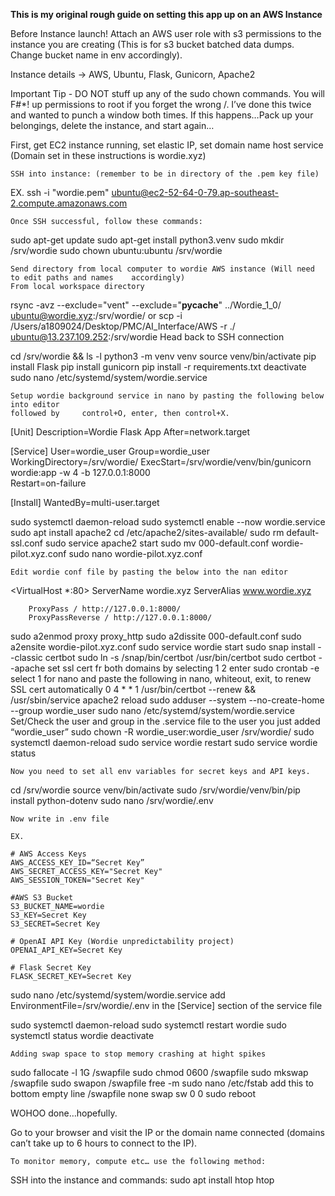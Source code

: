 **This is my original rough guide on setting this app up on an AWS Instance**

Before Instance launch! Attach an AWS user role with s3 permissions to the instance you are creating 
(This is for s3 bucket batched data dumps. Change bucket name in env accordingly).

Instance details -> AWS, Ubuntu, Flask, Gunicorn, Apache2

Important Tip - DO NOT stuff up any of the sudo chown commands. You will F#*! up permissions to root if you forget the wrong /. I’ve done this twice and wanted to punch a window both times. If this happens…Pack up your belongings, delete the instance, and start again…


First, get EC2  instance running, set elastic IP, set domain name host service (Domain set in these instructions is wordie.xyz)

	SSH into instance: (remember to be in directory of the .pem key file)
EX.  ssh -i "wordie.pem" ubuntu@ec2-52-64-0-79.ap-southeast-2.compute.amazonaws.com

	Once SSH successful, follow these commands:

sudo apt-get update
sudo apt-get install python3.venv
sudo mkdir /srv/wordie
sudo chown ubuntu:ubuntu /srv/wordie

	Send directory from local computer to wordie AWS instance (Will need to edit paths and names 	accordingly)
	From local workspace directory
rsync -avz --exclude="vent" --exclude="__pycache__" ../Wordie_1_0/ ubuntu@wordie.xyz:/srv/wordie/	or
scp -i /Users/a1809024/Desktop/PMC/AI_Interface/AWS -r ./ ubuntu@13.237.109.252:/srv/wordie
	Head back to SSH connection

cd /srv/wordie && ls -l
python3 -m venv venv
source venv/bin/activate
pip install Flask
pip install gunicorn
pip install -r requirements.txt
deactivate
sudo nano /etc/systemd/system/wordie.service
	
	Setup wordie background service in nano by pasting the following below into editor 
	followed by 	control+O, enter, then control+X.
[Unit]
Description=Wordie Flask App
After=network.target

[Service]
User=wordie_user
Group=wordie_user
WorkingDirectory=/srv/wordie/
ExecStart=/srv/wordie/venv/bin/gunicorn wordie:app -w 4 -b 127.0.0.1:8000        
Restart=on-failure

[Install]
WantedBy=multi-user.target

sudo systemctl daemon-reload
sudo systemctl enable --now wordie.service
sudo apt install apache2
cd /etc/apache2/sites-available/
sudo rm default-ssl.conf
sudo service apache2 start
sudo mv 000-default.conf wordie-pilot.xyz.conf
sudo nano wordie-pilot.xyz.conf
	
	Edit wordie conf file by pasting the below into the nan editor
	
<VirtualHost *:80>
        ServerName wordie.xyz
        ServerAlias www.wordie.xyz

        ProxyPass / http://127.0.0.1:8000/
        ProxyPassReverse / http://127.0.0.1:8000/
</VirtualHost>


sudo a2enmod proxy proxy_http
sudo a2dissite 000-default.conf
sudo a2ensite wordie-pilot.xyz.conf
sudo service wordie start
sudo snap install --classic certbot
sudo ln -s /snap/bin/certbot /usr/bin/certbot
sudo certbot --apache
	set ssl cert fr both domains by selecting 1 2 enter
sudo crontab -e
	select 1 for nano and paste the following in nano, whiteout, exit, to renew SSL cert automatically
	0 4 * * 1 /usr/bin/certbot --renew && /usr/sbin/service apache2 reload
sudo adduser --system --no-create-home --group wordie_user
sudo nano /etc/systemd/system/wordie.service
	Set/Check the user and group in the .service file to the user you just added “wordie_user”
sudo chown -R wordie_user:wordie_user /srv/wordie/
sudo systemctl daemon-reload
sudo service wordie restart
sudo service wordie status


	Now you need to set all env variables for secret keys and API keys. 

cd /srv/wordie
source venv/bin/activate
sudo /srv/wordie/venv/bin/pip install python-dotenv
sudo nano /srv/wordie/.env
	
	Now write in .env file
 	
	EX. 

	# AWS Access Keys
	AWS_ACCESS_KEY_ID=“Secret Key” 
	AWS_SECRET_ACCESS_KEY="Secret Key"
	AWS_SESSION_TOKEN="Secret Key"

	#AWS S3 Bucket
	S3_BUCKET_NAME=wordie
	S3_KEY=Secret Key
	S3_SECRET=Secret Key

	# OpenAI API Key (Wordie unpredictability project)
	OPENAI_API_KEY=Secret Key

	# Flask Secret Key
	FLASK_SECRET_KEY=Secret Key

sudo nano /etc/systemd/system/wordie.service
	add    EnvironmentFile=/srv/wordie/.env
	in the [Service] section of the service file

sudo systemctl daemon-reload
sudo systemctl restart wordie
sudo systemctl status wordie
deactivate

	Adding swap space to stop memory crashing at hight spikes
sudo fallocate -l 1G /swapfile
sudo chmod 0600 /swapfile
sudo mkswap /swapfile
sudo swapon /swapfile
free -m
sudo nano /etc/fstab
	add this to bottom empty line
	/swapfile       none            swap    sw              0 0
sudo reboot


WOHOO done…hopefully. 

Go to your browser and visit the IP or the domain name connected (domains can’t take up to 6 hours to connect to the IP). 

	To monitor memory, compute etc… use the following method:

SSH into the instance and commands:
sudo apt install htop
htop




